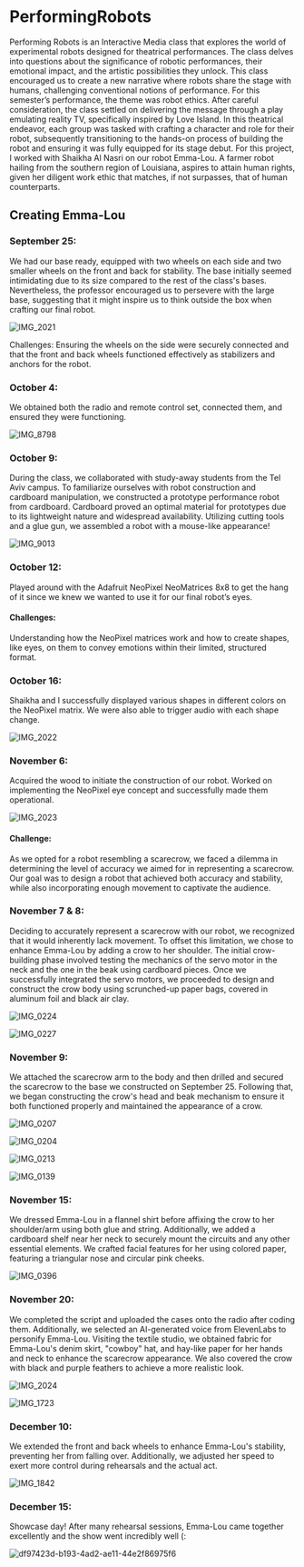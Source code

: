 # PerformingRobots
  Performing Robots is an Interactive Media class that explores the world of experimental robots designed for theatrical performances. The class delves into questions about the significance of robotic performances, their emotional impact, and the artistic possibilities they unlock. This class encouraged us to create a new narrative where robots share the stage with humans, challenging conventional notions of performance. For this semester’s performance, the theme was robot ethics. 
	After careful consideration, the class settled on delivering the message through a play emulating reality TV, specifically inspired by Love Island. In this theatrical endeavor, each group was tasked with crafting a character and role for their robot, subsequently transitioning to the hands-on process of building the robot and ensuring it was fully equipped for its stage debut.
		For this project, I worked with Shaikha Al Nasri on our robot Emma-Lou. A farmer robot hailing from the southern region of Louisiana, aspires to attain human rights, given her diligent work ethic that matches, if not surpasses, that of human counterparts.

## Creating Emma-Lou
### September 25:
We had our base ready, equipped with two wheels on each side and two smaller wheels on the front and back for stability. The base initially seemed intimidating due to its size compared to the rest of the class's bases. Nevertheless, the professor encouraged us to persevere with the large base, suggesting that it might inspire us to think outside the box when crafting our final robot.

![IMG_2021](https://github.com/NoufAAlnuaimi/PerformingRobots/assets/144128799/324488b5-d082-4358-9bc8-91577d940538)

Challenges:
Ensuring the wheels on the side were securely connected and that the front and back wheels functioned effectively as stabilizers and anchors for the robot.

### October 4:
We obtained both the radio and remote control set, connected them, and ensured they were functioning.

![IMG_8798](https://github.com/NoufAAlnuaimi/PerformingRobots/assets/144128799/4cf55d3a-958d-40d1-8b9b-9d96d8779c45)

### October 9:
During the class, we collaborated with study-away students from the Tel Aviv campus. To familiarize ourselves with robot construction and cardboard manipulation, we constructed a prototype performance robot from cardboard. Cardboard proved an optimal material for prototypes due to its lightweight nature and widespread availability. Utilizing cutting tools and a glue gun, we assembled a robot with a mouse-like appearance!

![IMG_9013](https://github.com/NoufAAlnuaimi/PerformingRobots/assets/144128799/1fd40bd2-cb61-4a49-8b2c-a63fe082a157)

### October 12:
Played around with the Adafruit NeoPixel NeoMatrices 8x8 to get the hang of it since we knew we wanted to use it for our final robot’s eyes. 

#### Challenges:
Understanding how the NeoPixel matrices work and how to create shapes, like eyes, on them to convey emotions within their limited, structured format.

### October 16:
Shaikha and I successfully displayed various shapes in different colors on the NeoPixel matrix. We were also able to trigger audio with each shape change.

![IMG_2022](https://github.com/NoufAAlnuaimi/PerformingRobots/assets/144128799/5af5b383-afbe-4c04-89bb-121b0214d59f)

### November 6:
Acquired the wood to initiate the construction of our robot. Worked on implementing the NeoPixel eye concept and successfully made them operational.

![IMG_2023](https://github.com/NoufAAlnuaimi/PerformingRobots/assets/144128799/09855c3a-0178-4447-9c8a-1da1d69b5d49)

#### Challenge:
As we opted for a robot resembling a scarecrow, we faced a dilemma in determining the level of accuracy we aimed for in representing a scarecrow. Our goal was to design a robot that achieved both accuracy and stability, while also incorporating enough movement to captivate the audience.

### November 7 & 8:
Deciding to accurately represent a scarecrow with our robot, we recognized that it would inherently lack movement. To offset this limitation, we chose to enhance Emma-Lou by adding a crow to her shoulder. The initial crow-building phase involved testing the mechanics of the servo motor in the neck and the one in the beak using cardboard pieces. Once we successfully integrated the servo motors, we proceeded to design and construct the crow body using scrunched-up paper bags, covered in aluminum foil and black air clay.

![IMG_0224](https://github.com/NoufAAlnuaimi/PerformingRobots/assets/144128799/c327420f-149e-4aad-81ec-13bfd05a3e8d)

![IMG_0227](https://github.com/NoufAAlnuaimi/PerformingRobots/assets/144128799/a41181a8-3449-4929-ad7c-6e15f69d7335)

### November 9:	
We attached the scarecrow arm to the body and then drilled and secured the scarecrow to the base we constructed on September 25. Following that, we began constructing the crow's head and beak mechanism to ensure it both functioned properly and maintained the appearance of a crow.

![IMG_0207](https://github.com/NoufAAlnuaimi/PerformingRobots/assets/144128799/3e5ec765-36ef-42cc-82c1-23d1e6097f5f)

![IMG_0204](https://github.com/NoufAAlnuaimi/PerformingRobots/assets/144128799/50769afe-bdc8-4657-b017-3003228912ab)

![IMG_0213](https://github.com/NoufAAlnuaimi/PerformingRobots/assets/144128799/65ea5411-89c3-4bf9-93cb-bd2c71702c39)

![IMG_0139](https://github.com/NoufAAlnuaimi/PerformingRobots/assets/144128799/e09df7dc-612e-4cdf-bce3-9d9bf987166b)


### November 15:
We dressed Emma-Lou in a flannel shirt before affixing the crow to her shoulder/arm using both glue and string. Additionally, we added a cardboard shelf near her neck to securely mount the circuits and any other essential elements. We crafted facial features for her using colored paper, featuring a triangular nose and circular pink cheeks.

![IMG_0396](https://github.com/NoufAAlnuaimi/PerformingRobots/assets/144128799/3cf560d7-2b59-4108-805c-8cbe9863b463)


### November 20:
We completed the script and uploaded the cases onto the radio after coding them. Additionally, we selected an AI-generated voice from ElevenLabs to personify Emma-Lou. Visiting the textile studio, we obtained fabric for Emma-Lou's denim skirt, "cowboy" hat, and hay-like paper for her hands and neck to enhance the scarecrow appearance. We also covered the crow with black and purple feathers to achieve a more realistic look.

![IMG_2024](https://github.com/NoufAAlnuaimi/PerformingRobots/assets/144128799/aa0ca445-0a05-4d7e-81e1-2107d3c20a6e)

![IMG_1723](https://github.com/NoufAAlnuaimi/PerformingRobots/assets/144128799/bdf2ca5f-57d0-484c-8f42-f2c18c764217)


### December 10:
We extended the front and back wheels to enhance Emma-Lou's stability, preventing her from falling over. Additionally, we adjusted her speed to exert more control during rehearsals and the actual act.

![IMG_1842](https://github.com/NoufAAlnuaimi/PerformingRobots/assets/144128799/e2508519-93b8-470e-8963-3a06944f2c2f)


### December 15:
Showcase day!
After many rehearsal sessions, Emma-Lou came together excellently and the show went incredibly well (:

![df97423d-b193-4ad2-ae11-44e2f86975f6](https://github.com/NoufAAlnuaimi/PerformingRobots/assets/144128799/0649730a-e3bc-4450-89fc-d1cc7768ae40)
